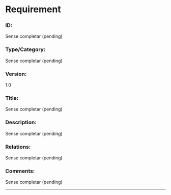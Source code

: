 # Requirement

### ID:
Sense completar (pending)

### Type/Category:
Sense completar (pending)

### Version:
1.0

### Title:
Sense completar (pending)

### Description:
Sense completar (pending)

### Relations:
Sense completar (pending)

### Comments:
Sense completar (pending)

---